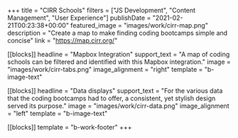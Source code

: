 +++
title = "CIRR Schools"
filters = ["JS Development", "Content Management", "User Experience"]
publishDate = "2021-02-21T00:23:38+00:00"
featured_image = "images/work/cirr-map.png"
description = "Create a map to make finding coding bootcamps simple and concise"
link = "https://map.cirr.org/"

[[blocks]]
headline = "Mapbox Integration"
support_text = "A map of coding schools can be filtered and identified with this Mapbox integration."
image = "images/work/cirr-tabs.png"
image_alignment = "right"
template = "b-image-text"

[[blocks]]
headline = "Data displays"
support_text = "For the various data that the coding bootcamps had to offer, a consistent, yet stylish design served its purpose."
image = "images/work/cirr-data.png"
image_alignment = "left"
template = "b-image-text"

[[blocks]]
template = "b-work-footer"
+++